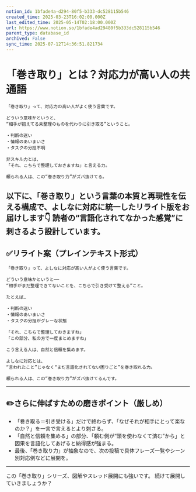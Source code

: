 ```yaml
---
notion_id: 1bfade4a-d294-80f5-b333-dc528115b546
created_time: 2025-03-23T16:02:00.000Z
last_edited_time: 2025-05-14T02:18:00.000Z
url: https://www.notion.so/1bfade4ad29480f5b333dc528115b546
parent_type: database_id
archived: False
sync_time: 2025-07-12T14:36:51.821734
---
```


# 「巻き取り」とは？対応力が高い人の共通語

```plain text
「巻き取り」って、対応力の高い人がよく使う言葉です。

どういう意味かというと、
“相手が抱えてる未整理のものを代わりに引き取る”ということ。

・判断の迷い
・情報のあいまいさ
・タスクの分担不明

非スキル力とは、
「それ、こちらで整理しておきますね」と言える力。

頼られる人は、この“巻き取り力”がズバ抜けてる。
```
以下に、「巻き取り」という言葉の本質と再現性を伝える構成で、よしなに対応に統一したリライト版をお届けします👇
読者の“言語化されてなかった感覚”に刺さるよう設計しています。
---
## ✅リライト案（プレインテキスト形式）
```plain text
「巻き取り」って、よしなに対応が高い人がよく使う言葉です。

どういう意味かというと──
“相手がまだ整理できてないことを、こちらで引き受けて整える”こと。

たとえば…

・判断の迷い
・情報のあいまいさ
・タスクの分担がグレーな状態

「それ、こちらで整理しておきますね」
「この部分、私の方で一度まとめますね」

こう言える人は、自然と信頼を集めます。

よしなに対応とは、
“言われたこと”じゃなく“まだ言語化されてない困りごと”を巻き取れる力。

頼られる人は、この“巻き取り力”がズバ抜けてるんです。

```
---
## ✏️さらに伸ばすための磨きポイント（厳しめ）
- 「巻き取る＝引き受ける」だけで終わらず、「なぜそれが相手にとって楽なのか？」を一言で言えるとより刺さる。
- 「自然と信頼を集める」の部分、「頼む側が“頭を使わなくて済む”から」と因果を言語化してあげると納得感が強まる。
- 最後、「巻き取り力」が抽象なので、次の投稿で具体フレーズ一覧やシーン別対応例などに展開を。
---
この「巻き取り」シリーズ、図解やスレッド展開にも強いです。
続けて展開していきましょうか？